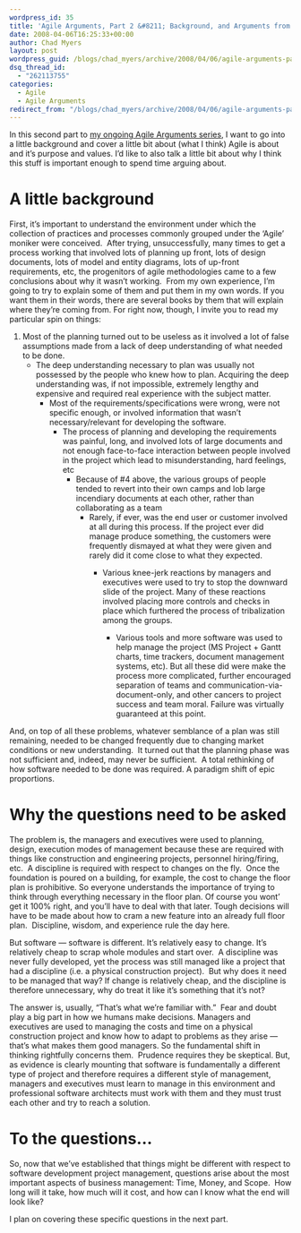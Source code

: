 ```yaml
---
wordpress_id: 35
title: 'Agile Arguments, Part 2 &#8211; Background, and Arguments from Fear'
date: 2008-04-06T16:25:33+00:00
author: Chad Myers
layout: post
wordpress_guid: /blogs/chad_myers/archive/2008/04/06/agile-arguments-part-2-background-and-arguments-from-fear.aspx
dsq_thread_id:
  - "262113755"
categories:
  - Agile
  - Agile Arguments
redirect_from: "/blogs/chad_myers/archive/2008/04/06/agile-arguments-part-2-background-and-arguments-from-fear.aspx/"
---
```

In this second part to [my ongoing Agile Arguments series](https://lostechies.com/blogs/chad_myers/archive/2008/04/03/agile-arguments-part-1-the-kickoff.aspx), I want to go into a little background and cover a little bit about (what I think) Agile is about and it&#8217;s purpose and values. I&#8217;d like to also talk a little bit about why I think this stuff is important enough to spend time arguing about. 

# A little background

First, it&#8217;s important to understand the environment under which the collection of practices and processes commonly grouped under the &#8216;Agile&#8217; moniker were conceived.&nbsp; After trying, unsuccessfully, many times to get a process working that involved lots of planning up front, lots of design documents, lots of model and entity diagrams, lots of up-front requirements, etc, the progenitors of agile methodologies came to a few conclusions about why it wasn&#8217;t working.&nbsp; From my own experience, I&#8217;m going to try to explain some of them and put them in my own words. If you want them in their words, there are several books by them that will explain where they&#8217;re coming from. For right now, though, I invite you to read my particular spin on things: 

  1. Most of the planning turned out to be useless as it involved a lot of false assumptions made from a lack of deep understanding of what needed to be done. 
      * The deep understanding necessary to plan was usually not possessed by the people who knew how to plan. Acquiring the deep understanding was, if not impossible, extremely lengthy and expensive and required real experience with the subject matter. 
          * Most of the requirements/specifications were wrong, were not specific enough, or involved information that wasn&#8217;t necessary/relevant for developing the software. 
              * The process of planning and developing the requirements was painful, long, and involved lots of large documents and not enough face-to-face interaction between people involved in the project which lead to misunderstanding, hard feelings, etc 
                  * Because of #4 above, the various groups of people tended to revert into their own camps and lob large incendiary documents at each other, rather than collaborating as a team 
                      * Rarely, if ever, was the end user or customer involved at all during this process. If the project ever did manage produce something, the customers were frequently dismayed at what they were given and rarely did it come close to what they expected. 
                          * Various knee-jerk reactions by managers and executives were used to try to stop the downward slide of the project. Many of these reactions involved placing more controls and checks in place which furthered the process of tribalization among the groups. 
                              * Various tools and more software was used to help manage the project (MS Project + Gantt&nbsp; charts, time trackers, document management systems, etc). But all these did were make the process more complicated, further encouraged separation of teams and communication-via-document-only, and other cancers to project success and team moral. Failure was virtually guaranteed at this point.</ol> 
                            And, on top of all these problems, whatever semblance of a plan was still remaining, needed to be changed frequently due to changing market conditions or new understanding.&nbsp; It turned out that the planning phase was not sufficient and, indeed, may never be sufficient.&nbsp; A total rethinking of how software needed to be done was required. A paradigm shift of epic proportions.
                            
                            # Why the questions need to be asked
                            
                            The problem is, the managers and executives were used to planning, design, execution modes of management because these are required with things like construction and engineering projects, personnel hiring/firing, etc.&nbsp; A discipline is required with respect to changes on the fly.&nbsp; Once the foundation is poured on a building, for example, the cost to change the floor plan is prohibitive. So everyone understands the importance of trying to think through everything necessary in the floor plan. Of course you wont&#8217; get it 100% right, and you&#8217;ll have to deal with that later. Tough decisions will have to be made about how to cram a new feature into an already full floor plan.&nbsp; Discipline, wisdom, and experience rule the day here.
                            
                            But software &#8212; software is different. It&#8217;s relatively easy to change. It&#8217;s relatively cheap to scrap whole modules and start over.&nbsp; A discipline was never fully developed, yet the process was still managed like a project that had a discipline (i.e. a physical construction project).&nbsp; But why does it need to be managed that way? If change is relatively cheap, and the discipline is therefore unnecessary, why do treat it like it&#8217;s something that it&#8217;s not? 
                            
                            The answer is, usually, &#8220;That&#8217;s what we&#8217;re familiar with.&#8221;&nbsp; Fear and doubt play a big part in how we humans make decisions. Managers and executives are used to managing the costs and time on a physical construction project and know how to adapt to problems as they arise &#8212; that&#8217;s what makes them good managers. So the fundamental shift in thinking rightfully concerns them.&nbsp; Prudence requires they be skeptical. But, as evidence is clearly mounting that software is fundamentally a different type of project and therefore requires a different style of management, managers and executives must learn to manage in this environment and professional software architects must work with them and they must trust each other and try to reach a solution.
                            
                            # To the questions&#8230;
                            
                            So, now that we&#8217;ve established that things might be different with respect to software development project management, questions arise about the most important aspects of business management: Time, Money, and Scope.&nbsp; How long will it take, how much will it cost, and how can I know what the end will look like?
                            
                            I plan on covering these specific questions in the next part.